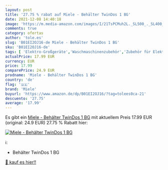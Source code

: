 ```yaml
---
layout: post
title: '27.75 % rabat auf Miele - Behälter TwinDos 1 BG'
date: 2021-12-08 14:40:18
image: 'https://m.media-amazon.com/images/I/21TsPCMuh2L._SL500_._SL400_.jpg'
comments: true
category: ofertas
author: 'tole.es'
slug: 'B01EI2OJ16-de Miele - Behälter TwinDos 1 BG'
sku: 'B01EI2OJ16-de'
tags: [ 'Elektro-Großgeräte','Waschmaschinenzubehör','Zubehör für Elektro-Großgeräte','miele', ]
actualPrice: 17.99 EUR
currency: EUR
price: 17.99
comparePrice: 24.9 EUR
prodname: 'Miele - Behälter TwinDos 1 BG'
country: 'de'
flag: '🇩🇪'
brand: 'Miele'
buyurl: 'https://www.amazon.de/dp/B01EI2OJ16/?tag=tolees0ca-21'
descuento: '27.75'
average: '17.99'
---
```


Es gibt ein [Miele - Behälter TwinDos 1 BG](https://www.amazon.de/dp/B01EI2OJ16/?tag=tolees0ca-21) mit aktuellem Preis 17.99 EUR (original: 24.9 EUR) 27.75 % Rabatt hier:

[![Miele - Behälter TwinDos 1 BG](https://m.media-amazon.com/images/I/21TsPCMuh2L._SL500_._SL400_.jpg)](https://www.amazon.de/dp/B01EI2OJ16/?tag=tolees0ca-21)

ℹ️:

- Behälter TwinDos 1 BG

[🛒 kauf es hier!!](https://www.amazon.de/dp/B01EI2OJ16/?tag=tolees0ca-21)
